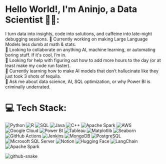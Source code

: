 # Hello World!, I'm Aninjo, a Data Scientist 👋🏼:
I turn data into insights, code into solutions, and caffeine into late-night debugging sessions.
🔭 Currently working on making Large Language Models less dumb at math & stats.<br>
👯 Looking to collaborate on anything AI, machine learning, or automating boring stuff. If it's cool, I’m in.<br>
🤝 Looking for help with figuring out how to add more hours to the day (or at least make my code run faster).<br>
🌱 Currently learning how to make AI models that don’t hallucinate like they just took 3 shots of tequila.<br>
💬 Ask me about data science, AI, SQL optimization, or why Power BI is criminally underrated.<br>


# 💻 Tech Stack:
![Python](https://img.shields.io/badge/Python-%233776AB.svg?style=for-the-badge&logo=python&logoColor=white) 
![R](https://img.shields.io/badge/R-%23276DC3.svg?style=for-the-badge&logo=r&logoColor=white) 
![SQL](https://img.shields.io/badge/SQL-%23007ACC.svg?style=for-the-badge&logo=sqlite&logoColor=white) 
![Java](https://img.shields.io/badge/Java-%23ED8B00.svg?style=for-the-badge&logo=openjdk&logoColor=white) 
![C++](https://img.shields.io/badge/C++-%2300599C.svg?style=for-the-badge&logo=c%2B%2B&logoColor=white) 
![Apache Spark](https://img.shields.io/badge/Apache%20Spark-%23E25A1C.svg?style=for-the-badge&logo=apache-spark&logoColor=white) 
![AWS](https://img.shields.io/badge/AWS-%23FF9900.svg?style=for-the-badge&logo=amazon-aws&logoColor=white) 
![Google Cloud](https://img.shields.io/badge/Google%20Cloud-%234285F4.svg?style=for-the-badge&logo=google-cloud&logoColor=white) 
![Power BI](https://img.shields.io/badge/Power%20BI-%23F2C811.svg?style=for-the-badge&logo=powerbi&logoColor=white) 
![Tableau](https://img.shields.io/badge/Tableau-%23E97627.svg?style=for-the-badge&logo=tableau&logoColor=white) 
![Matplotlib](https://img.shields.io/badge/Matplotlib-%231E90FF.svg?style=for-the-badge&logo=python&logoColor=white) 
![Seaborn](https://img.shields.io/badge/Seaborn-%23264B99.svg?style=for-the-badge&logo=python&logoColor=white) 
![GitHub Actions](https://img.shields.io/badge/GitHub%20Actions-%232088FF.svg?style=for-the-badge&logo=github-actions&logoColor=white) 
![Jenkins](https://img.shields.io/badge/Jenkins-%23D24939.svg?style=for-the-badge&logo=jenkins&logoColor=white) 
![MongoDB](https://img.shields.io/badge/MongoDB-%2347A248.svg?style=for-the-badge&logo=mongodb&logoColor=white) 
![PostgreSQL](https://img.shields.io/badge/PostgreSQL-%23316192.svg?style=for-the-badge&logo=postgresql&logoColor=white) 
![Microsoft SQL Server](https://img.shields.io/badge/Microsoft%20SQL%20Server-%23CC2927.svg?style=for-the-badge&logo=microsoft-sql-server&logoColor=white) 
![Notion](https://img.shields.io/badge/Notion-%23000000.svg?style=for-the-badge&logo=notion&logoColor=white) 
![Hugging Face](https://img.shields.io/badge/HuggingFace-%23FFCC00.svg?style=for-the-badge&logo=huggingface&logoColor=black) 
![LangChain](https://img.shields.io/badge/LangChain-%231572B6.svg?style=for-the-badge&logo=langchain&logoColor=white)
![Apache Spark](https://img.shields.io/badge/Apache%20Spark-%23E25A1C.svg?style=for-the-badge&logo=apache-spark&logoColor=white) 


<picture>
  <source media="(prefers-color-scheme: dark)" srcset="https://raw.githubusercontent.com/tobiasmeyhoefer/tobiasmeyhoefer/output/github-snake-dark.svg" />
  <source media="(prefers-color-scheme: light)" srcset="https://raw.githubusercontent.com/tobiasmeyhoefer/tobiasmeyhoefer/output/github-snake.svg" />
  <img alt="github-snake" src="https://raw.githubusercontent.com/tobiasmeyhoefer/tobiasmeyhoefer/output/github-snake.svg" />
</picture>
